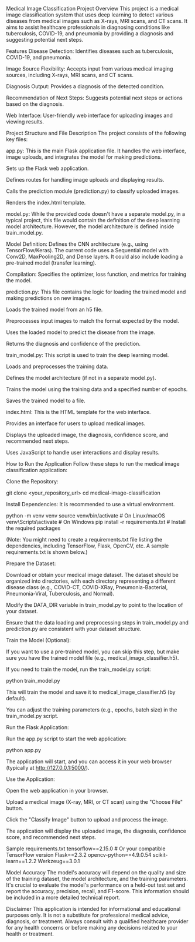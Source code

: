 Medical Image Classification Project
Overview
This project is a medical image classification system that uses deep learning to detect various diseases from medical images such as X-rays, MRI scans, and CT scans.  It aims to assist healthcare professionals in diagnosing conditions like tuberculosis, COVID-19, and pneumonia by providing a diagnosis and suggesting potential next steps.

Features
Disease Detection: Identifies diseases such as tuberculosis, COVID-19, and pneumonia.

Image Source Flexibility: Accepts input from various medical imaging sources, including X-rays, MRI scans, and CT scans.

Diagnosis Output: Provides a diagnosis of the detected condition.

Recommendation of Next Steps: Suggests potential next steps or actions based on the diagnosis.

Web Interface: User-friendly web interface for uploading images and viewing results.

Project Structure and File Description
The project consists of the following key files:

app.py: This is the main Flask application file. It handles the web interface, image uploads, and integrates the model for making predictions.

Sets up the Flask web application.

Defines routes for handling image uploads and displaying results.

Calls the prediction module (prediction.py) to classify uploaded images.

Renders the index.html template.

model.py: While the provided code doesn't have a separate model.py, in a typical project, this file would contain the definition of the deep learning model architecture.  However, the model architecture is defined inside train_model.py.

Model Definition:  Defines the CNN architecture (e.g., using TensorFlow/Keras).  The current code uses a Sequential model with Conv2D, MaxPooling2D, and Dense layers.  It could also include loading a pre-trained model (transfer learning).

Compilation:  Specifies the optimizer, loss function, and metrics for training the model.

prediction.py: This file contains the logic for loading the trained model and making predictions on new images.

Loads the trained model from an h5 file.

Preprocesses input images to match the format expected by the model.

Uses the loaded model to predict the disease from the image.

Returns the diagnosis and confidence of the prediction.

train_model.py: This script is used to train the deep learning model.

Loads and preprocesses the training data.

Defines the model architecture (if not in a separate model.py).

Trains the model using the training data and a specified number of epochs.

Saves the trained model to a file.

index.html: This is the HTML template for the web interface.

Provides an interface for users to upload medical images.

Displays the uploaded image, the diagnosis, confidence score, and recommended next steps.

Uses JavaScript to handle user interactions and display results.

How to Run the Application
Follow these steps to run the medical image classification application:

Clone the Repository:

git clone <your_repository_url>
cd medical-image-classification

Install Dependencies: It is recommended to use a virtual environment.

python -m venv venv
source venv/bin/activate  # On Linux/macOS
venv\Scripts\activate  # On Windows
pip install -r requirements.txt # Install the required packages

(Note: You might need to create a requirements.txt file listing the dependencies, including TensorFlow, Flask, OpenCV, etc.  A sample requirements.txt is shown below.)

Prepare the Dataset:

Download or obtain your medical image dataset.  The dataset should be organized into directories, with each directory representing a different disease class (e.g., COVID-CT, COVID-XRay, Pneumonia-Bacterial, Pneumonia-Viral, Tuberculosis, and Normal).

Modify the DATA_DIR variable in train_model.py to point to the location of your dataset.

Ensure that the data loading and preprocessing steps in train_model.py and prediction.py are consistent with your dataset structure.

Train the Model (Optional):

If you want to use a pre-trained model, you can skip this step, but make sure you have the trained model file (e.g., medical_image_classifier.h5).

If you need to train the model, run the train_model.py script:

python train_model.py

This will train the model and save it to medical_image_classifier.h5 (by default).

You can adjust the training parameters (e.g., epochs, batch size) in the train_model.py script.

Run the Flask Application:

Run the app.py script to start the web application:

python app.py

The application will start, and you can access it in your web browser (typically at http://127.0.0.1:5000/).

Use the Application:

Open the web application in your browser.

Upload a medical image (X-ray, MRI, or CT scan) using the "Choose File" button.

Click the "Classify Image" button to upload and process the image.

The application will display the uploaded image, the diagnosis, confidence score, and recommended next steps.

Sample requirements.txt
tensorflow==2.15.0 # Or your compatible TensorFlow version
Flask==2.3.2
opencv-python==4.9.0.54
scikit-learn==1.2.2
Werkzeug==3.0.1

Model Accuracy
The model's accuracy will depend on the quality and size of the training dataset, the model architecture, and the training parameters.  It's crucial to evaluate the model's performance on a held-out test set and report the accuracy, precision, recall, and F1-score.  This information should be included in a more detailed technical report.

Disclaimer
This application is intended for informational and educational purposes only.  It is not a substitute for professional medical advice, diagnosis, or treatment.  Always consult with a qualified healthcare provider for any health concerns or before making any decisions related to your health or treatment.